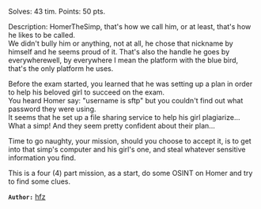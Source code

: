
Solves: 43 tim.
Points: 50 pts.

Description:
HomerTheSimp, that's how we call him, or at least, that's how he likes to
be called.  
We didn't bully him or anything, not at all, he chose that
nickname by himself and he seems proud of it. That's also the handle he goes
by everywherewell, by everywhere I mean the platform with the blue bird, that's the only platform he uses.

Before the exam started, you learned that he was setting up a plan in order
to help his beloved girl to succeed on the exam.  
You heard Homer say: "username is sftp" but you couldn't find out what
password they were using.  
It seems that he set up a file sharing service to
help his girl plagiarize... What a simp! And they seem pretty confident about
their plan...

Time to go naughty, your mission, should you choose to accept it,
is to get into that simp's computer and his girl's one, and steal whatever
sensitive information you find.

This is a four (4) part mission, as a start, do some OSINT on Homer and
try to find some clues.

**`Author:`** [hfz](https://hfz1337.github.io/about)

